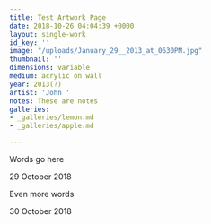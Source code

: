 ```yaml
---
title: Test Artwork Page
date: 2018-10-26 04:04:39 +0000
layout: single-work
id_key: ''
image: "/uploads/January_29__2013_at_0630PM.jpg"
thumbnail: ''
dimensions: variable
medium: acrylic on wall
year: 2013(?)
artist: 'John '
notes: These are notes
galleries:
- _galleries/lemon.md
- _galleries/apple.md

---
```

Words go here 

29 October 2018

Even more words

30 October 2018